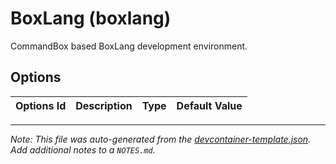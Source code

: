 
# BoxLang (boxlang)

CommandBox based BoxLang development environment.

## Options

| Options Id | Description | Type | Default Value |
|-----|-----|-----|-----|




---

_Note: This file was auto-generated from the [devcontainer-template.json](https://github.com/jbeers/devcontainer-template-boxlang/blob/main/src/boxlang/devcontainer-template.json).  Add additional notes to a `NOTES.md`._
